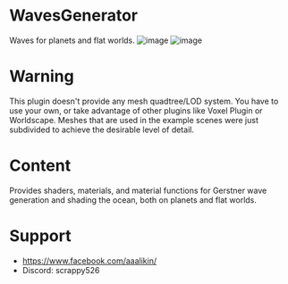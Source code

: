 # WavesGenerator
Waves for planets and flat worlds.
![image](https://github.com/script526/WavesGenerator/assets/32175853/28d6f50e-f3b6-4728-b163-08537acd476e)
![image](https://github.com/script526/WavesGenerator/assets/32175853/b0f3c20b-92cb-4797-9924-6c45d3ecf569)
# Warning
This plugin doesn't provide any mesh quadtree/LOD system. You have to use your own, or take advantage of other plugins like Voxel Plugin or Worldscape. Meshes that are used in the example scenes were just subdivided to achieve the desirable level of detail.
# Content
Provides shaders, materials, and material functions for Gerstner wave generation and shading the ocean, both on planets and flat worlds.
# Support
  - https://www.facebook.com/aaalikin/
  - Discord: scrappy526
